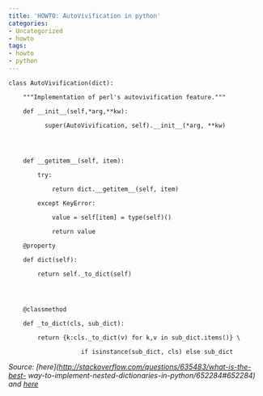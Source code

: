 ```yaml
---
title: 'HOWTO: AutoVivification in python'
categories:
- Uncategorized
- howto
tags:
- howto
- python
---
```


    class AutoVivification(dict):  
    
        """Implementation of perl's autovivification feature."""  
    
        def __init__(self,*arg,**kw):  
    
              super(AutoVivification, self).__init__(*arg, **kw)                    
    
    
    
    
        def __getitem__(self, item):  
    
            try:  
    
                return dict.__getitem__(self, item)  
    
            except KeyError:  
    
                value = self[item] = type(self)()  
    
                return value  
    
        @property  
    
        def dict(self):  
    
            return self._to_dict(self)                                              
    
    
    
    
        @classmethod  
    
        def _to_dict(cls, sub_dict):  
    
            return {k:cls._to_dict(v) for k,v in sub_dict.items()} \  
    
                        if isinstance(sub_dict, cls) else sub_dict

  
_Source: [here](http://stackoverflow.com/questions/635483/what-is-the-best-
way-to-implement-nested-dictionaries-in-python/652284#652284) and
[here](http://en.wikipedia.org/wiki/Autovivification#Python)_


